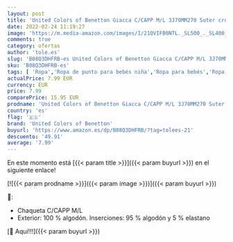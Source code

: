 ```yaml
---
layout: post
title: 'United Colors of Benetton Giacca C/CAPP M/L 3J70MM270 Suter crdigan  Rosa 38n  74 cm para Bebés'
date: 2022-02-24 11:19:27
image: 'https://m.media-amazon.com/images/I/21QVIFB0NTL._SL500_._SL400_.jpg'
comments: true
category: ofertas
author: 'tole.es'
slug: 'B08Q3DHFRB-es United Colors of Benetton Giacca C/CAPP M/L 3J70MM270...'
sku: 'B08Q3DHFRB-es'
tags: [ 'Ropa','Ropa de punto para bebés niña','Ropa para bebés','Ropa para bebés niña','bebés','united colors of benetton', ]
actualPrice: 7.99 EUR
currency: EUR
price: 7.99
comparePrice: 15.95 EUR
prodname: 'United Colors of Benetton Giacca C/CAPP M/L 3J70MM270 Suter crdigan  Rosa 38n  74 cm para Bebés'
country: 'es'
flag: '🇪🇸'
brand: 'United Colors of Benetton'
buyurl: 'https://www.amazon.es/dp/B08Q3DHFRB/?tag=tolees-21'
descuento: '49.91'
average: '7.99'
---
```


En este momento está [{{< param title >}}]({{< param buyurl >}}) en el siguiente enlace!

[![{{< param prodname >}}]({{< param image >}})]({{< param buyurl >}})

🔎:

- Chaqueta C/CAPP M/L
- Exterior: 100 % algodón. Inserciones: 95 % algodón y 5 % elastano

[🛒 Aquí!!!]({{< param buyurl >}})
